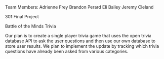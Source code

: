 Team Members: Adrienne Frey
              Brandon Perard
              Eli Bailey
              Jeremy Cleland

301 Final Project

Battle of the Minds Trivia

  Our plan is to create a single player trivia game that uses the open trivia database API to ask the user questions and then use our own database to store user results. We plan to implement the update by tracking which trivia questions have already been asked from various categories.